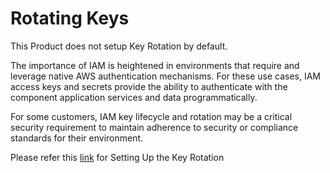 # Rotating Keys

This Product does not setup Key Rotation by default.

The importance of IAM is heightened in environments that require and leverage native AWS authentication mechanisms. For these use cases, IAM access keys and secrets provide the ability to authenticate with the component application services and data programmatically.

For some customers, IAM key lifecycle and rotation may be a critical security requirement to maintain adherence to security or compliance standards for their environment.

Please refer this [link](https://aws.amazon.com/blogs/apn/automating-rotation-of-iam-user-access-and-secret-keys-with-aws-secrets-manager/) for Setting Up the Key Rotation
